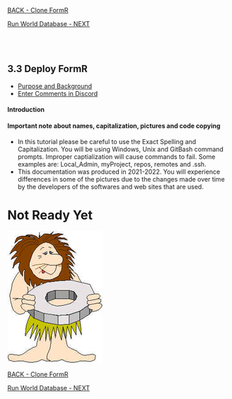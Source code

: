 <!-- ------------------------------------------------------------------------- -->

<div class="page-back">


[BACK - Clone FormR](/FormR/fr0401_Clone-FormR.md)
</div><div class="page-next">

[Run World Database - NEXT](/FormR/fr0401_World-Database.md)
</div><div style="margin-top:35px">&nbsp;</div>

<!-- ------------------------------------------------------------------------- -->


## 3.3 Deploy FormR
- [Purpose and Background](../Setup/purposes/pfr0307_Setup-React-Apps-Ubuntu.md)
- [Enter Comments in Discord](https://discord.com/channels/928752444316483585/932678480863305770)

#### Introduction


#### Important note about names, capitalization, pictures and code copying
- In this tutorial please be careful to use the Exact Spelling and Capitalization. You will be using Windows, Unix and GitBash command prompts. Improper captialization will cause commands to fail. Some examples are: Local_Admin, myProject, repos, remotes and .ssh.
- This documentation was produced in 2021-2022. You will experience differences in some of the pictures due to the changes made over time by the developers of the softwares and web sites that are used.

# Not Ready Yet

![Not Ready Yet](./images/fr0000-01_not-ready.png "Not Ready Yet")


<!-- ------------------------------------------------------------------------- -->

<div class="page-back">

[BACK - Clone FormR](/FormR/fr0401_Clone-FormR.md)
</div><div class="page-next">

[Run World Database - NEXT](/FormR/fr0401_World-Database.md)
</div>

<!-- ------------------------------------------------------------------------- -->